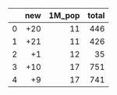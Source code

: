 |    |   new |   1M_pop |   total |
|---:|------:|---------:|--------:|
|  0 |   +20 |       11 |     446 |
|  1 |   +21 |       11 |     426 |
|  2 |    +1 |       12 |      35 |
|  3 |   +10 |       17 |     751 |
|  4 |    +9 |       17 |     741 |